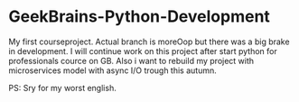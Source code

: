 # GeekBrains-Python-Development
My first courseproject. 
Actual branch is moreOop but there was a big brake in development. I will continue work on this project after start python for professionals cource on GB. 
Also i want to rebuild my project with microservices model with async I/O trough this autumn. 


PS: Sry for my worst english.
